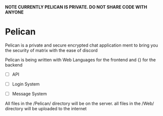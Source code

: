 **NOTE CURRENTLY PELICAN IS PRIVATE. DO NOT SHARE CODE WITH ANYONE**

# Pelican
Pelican is a private and secure encrypted chat application ment to bring you the security of matrix with the ease of discord

Pelican is being written with Web Languages for the frontend and {} for the backend

 - [ ] API
 - [ ] Login System
 - [ ] Message System


All files in the /Pelican/ directory will be on the server. all files in the /Web/ directory will be uploaded to the internet
